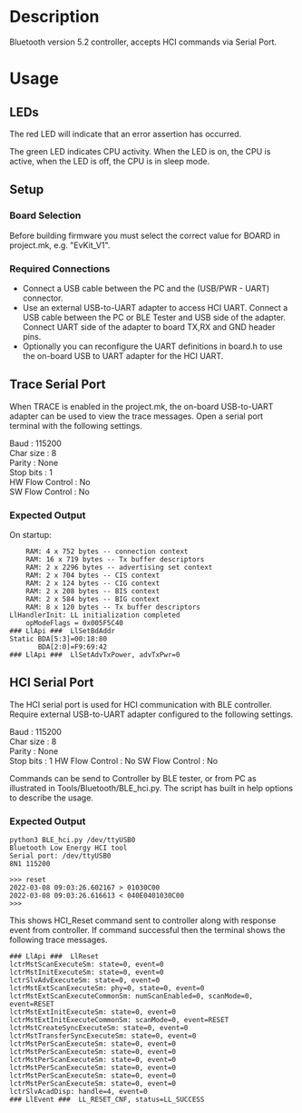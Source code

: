 # Description

Bluetooth version 5.2 controller, accepts HCI commands via Serial Port.

# Usage

## LEDs

The red LED will indicate that an error assertion has occurred.  

The green LED indicates CPU activity. When the LED is on, the CPU is active, when the LED
is off, the CPU is in sleep mode.

## Setup

### Board Selection

Before building firmware you must select the correct value for BOARD in project.mk, e.g. "EvKit_V1".

### Required Connections
-   Connect a USB cable between the PC and the (USB/PWR - UART) connector.
-   Use an external USB-to-UART adapter to access HCI UART. Connect a USB cable between the PC or BLE Tester
    and USB side of the adapter. Connect UART side of the adapter to board TX,RX and GND header pins.
-   Optionally you can reconfigure the UART definitions in board.h to use the on-board USB to UART 
    adapter for the HCI UART.

## Trace Serial Port
When TRACE is enabled in the project.mk, the on-board USB-to-UART adapter can
be used to view the trace messages. Open a serial port terminal with
the following settings.

Baud            : 115200  
Char size       : 8  
Parity          : None  
Stop bits       : 1  
HW Flow Control : No  
SW Flow Control : No  

### Expected Output

On startup:
```
    RAM: 4 x 752 bytes -- connection context
    RAM: 16 x 719 bytes -- Tx buffer descriptors
    RAM: 2 x 2296 bytes -- advertising set context
    RAM: 2 x 704 bytes -- CIS context
    RAM: 2 x 124 bytes -- CIG context
    RAM: 2 x 208 bytes -- BIS context
    RAM: 2 x 584 bytes -- BIG context
    RAM: 8 x 120 bytes -- Tx buffer descriptors
LlHandlerInit: LL initialization completed
    opModeFlags = 0x005F5C40
### LlApi ###  LlSetBdAddr
Static BDA[5:3]=00:18:80
       BDA[2:0]=F9:69:42
### LlApi ###  LlSetAdvTxPower, advTxPwr=0
```

## HCI Serial Port
The HCI serial port is used for HCI communication with BLE controller. Require
external USB-to-UART adapter configured to the following settings.

Baud            : 115200  
Char size       : 8  
Parity          : None  
Stop bits       : 1
HW Flow Control : No
SW Flow Control : No

Commands can be send to Controller by BLE tester, or from PC as illustrated in
Tools/Bluetooth/BLE_hci.py. The script has built in help options to describe the usage.

### Expected Output

```
python3 BLE_hci.py /dev/ttyUSB0
Bluetooth Low Energy HCI tool
Serial port: /dev/ttyUSB0
8N1 115200

>>> reset
2022-03-08 09:03:26.602167 > 01030C00
2022-03-08 09:03:26.616613 < 040E0401030C00
>>> 

```
This shows HCI_Reset command sent to controller along with response event
from controller. If command successful then the terminal shows
the following trace messages.

```
### LlApi ###  LlReset
lctrMstScanExecuteSm: state=0, event=0
lctrMstInitExecuteSm: state=0, event=0
lctrSlvAdvExecuteSm: state=0, event=0
lctrMstExtScanExecuteSm: phy=0, state=0, event=0
lctrMstExtScanExecuteCommonSm: numScanEnabled=0, scanMode=0, event=RESET
lctrMstExtInitExecuteSm: state=0, event=0
lctrMstExtInitExecuteCommonSm: scanMode=0, event=RESET
lctrMstCreateSyncExecuteSm: state=0, event=0
lctrMstTransferSyncExecuteSm: state=0, event=0                                                                         
lctrMstPerScanExecuteSm: state=0, event=0                                                                              
lctrMstPerScanExecuteSm: state=0, event=0                                                                              
lctrMstPerScanExecuteSm: state=0, event=0                                                                              
lctrMstPerScanExecuteSm: state=0, event=0                                                                              
lctrMstPerScanExecuteSm: state=0, event=0                                                                              
lctrMstPerScanExecuteSm: state=0, event=0                                                                              
lctrSlvAcadDisp: handle=4, event=0                                                                                     
### LlEvent ###  LL_RESET_CNF, status=LL_SUCCESS                                                                       
```
